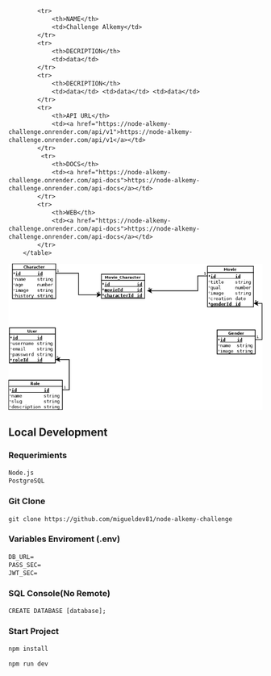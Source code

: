    <table id="vertical-1">
            
            <tr>
                <th>NAME</th>
                <td>Challenge Alkemy</td>
            </tr>
            <tr>
                <th>DECRIPTION</th>
                <td>data</td>
            </tr>
            <tr>
                <th>DECRIPTION</th>
                <td>data</td> <td>data</td> <td>data</td>
            </tr>
            <tr>
                <th>API URL</th>
                <td><a href="https://node-alkemy-challenge.onrender.com/api/v1">https://node-alkemy-challenge.onrender.com/api/v1</a></td>
            </tr>
             <tr>
                <th>DOCS</th>
                <td><a href="https://node-alkemy-challenge.onrender.com/api-docs">https://node-alkemy-challenge.onrender.com/api-docs</a></td>
            </tr>
            <tr>
                <th>WEB</th>
                <td><a href="https://node-alkemy-challenge.onrender.com/api-docs">https://node-alkemy-challenge.onrender.com/api-docs</a></td>
            </tr>
        </table>

![database](./resources/database.png)
## Local Development
### Requerimients
```
Node.js
PostgreSQL
```
### Git Clone
```
git clone https://github.com/migueldev81/node-alkemy-challenge
```
### Variables Enviroment (.env)
````
DB_URL=
PASS_SEC=
JWT_SEC=
````
### SQL Console(No Remote)
````
CREATE DATABASE [database];
````
### Start Project
```
npm install
```
```
npm run dev
```

